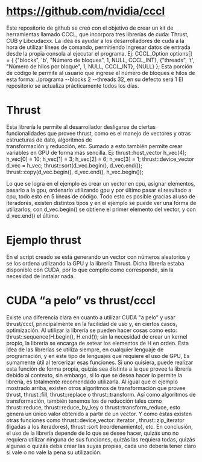 # https://github.com/nvidia/cccl


 Este repositorio de github se creó con el objetivo de crear un kit de herramientas llamado CCCL, que incorpora tres librerías de cuda: Thrust, CUB y Libcudacxx.
La idea es ayudar a los desarrolladores de cuda a la hora de utilizar líneas de comando, permitiendo ingresar datos de entrada desde la propia consola
al ejecutar el programa. Ej:
    CCCL_Option options[] = {
        {"blocks", 'b', "Número de bloques", 1, NULL, CCCL_INT},
        {"threads", 't', "Número de hilos por bloque", 1, NULL, CCCL_INT},
        {NULL}
    };
 Esta porción de código le permite al usuario que ingrese el número de bloques e hilos de esta forma:
./programa --blocks 2 --threads 32, en su defecto será 1
 El repositorio se actualiza prácticamente todos los días.


# Thrust


 Esta librería le permite al desarrollador desligarse de ciertas funcionalidades que provee thrust, como es el manejo de vectores y otras estructuras de dato, algoritmos de    
transformación y reducción, etc. Sumado a esto también permite crear variables en GPU de forma más sencilla. Ej:
    thrust::host_vector<int> h_vec(4);
    h_vec[0] = 10; h_vec[1] = 3; h_vec[2] = 6; h_vec[3] = 1;
    thrust::device_vector<int> d_vec = h_vec;
    thrust::sort(d_vec.begin(), d_vec.end());
    thrust::copy(d_vec.begin(), d_vec.end(), h_vec.begin());


Lo que se logra en el ejemplo es crear un vector en cpu, asignar elementos, pasarlo a la gpu, ordenarlo utilizando gpu y por último pasar el resultado a cpu, todo esto en 5 líneas de código. Todo esto es posible gracias al uso de iteradores, existen distintos tipos y en el ejemplo se puede ver una forma de utilizarlos, con d_vec.begin() se obtiene
el primer elemento del vector, y con d_vec.end() el último.


# Ejemplo thrust


 En el script creado se está generando un vector con números aleatorios y se los ordena utilizando la GPU y la librería Thrust.
Dicha librería estaba disponible con CUDA, por lo que compilo como corresponde, sin la necesidad de instalar nada.


# CUDA “a pelo” vs thrust/cccl


 Existe una diferencia clara en cuanto a utilizar CUDA "a pelo" y usar thrust/cccl, principalmente en la facilidad de uso y, en ciertos casos, optimización.
Al utilizar la librería se pueden hacer cosas como esto:
    thrust::sequence(H.begin(), H.end());
sin la necesidad de crear un kernel propio, la librería se encarga de setear los elementos de H en orden.
Esta idea de las librerías se utiliza siempre, en cualquier lenguaje de programación, y en este tipo de lenguajes que requiere el uso de GPU,
Es sumamente útil al tercerizar esas funciones.
 Si uno quisiera, puede realizar esta función de forma propia, quizás sea distinta a la que provee la librería debido al contexto, sin embargo, si lo que se desea hacer lo permite
la librería, es totalmente recomendado utilizarla.
 Al igual que el ejemplo mostrado arriba, existen otros algoritmos de transformación que provee thrust, thrust::fill, thrust::replace o thrust::transform.
 Así como algoritmos de transformación, también tenemos los de reducción tales como thrust::reduce, thrust::reduce_by_key o thrust::transform_reduce, esto genera un único
valor obtenido a partir de un vector. Y como éstas existen otras funciones como thrust::device_vector::iterator , thrust::zip_iterator (ligadas a los iteradores), thrust::sort (reordenamiento), etc.
 En conclusión, el uso de la librería depende de lo que se desee hacer, quizás uno no requiera utilizar ninguna de sus funciones, quizás las requiera todas, quizás algunas o quizás
deba crear las suyas propias, cada uno debería tener claro si vale o no vale la pena su utilización.







